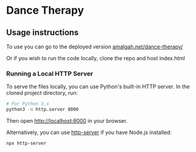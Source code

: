 # Dance Therapy

## Usage instructions

To use you can go to the deployed version [amalgah.net/dance-therapy/](https://amalgah.net/dance-therapy/)

Or if you wish to run the code locally, clone the repo and host index.html

### Running a Local HTTP Server

To serve the files locally, you can use Python's built-in HTTP server. In the cloned project directory, run:

```sh
# For Python 3.x
python3 -m http.server 8000
```

Then open [http://localhost:8000](http://localhost:8000) in your browser.

Alternatively, you can use [http-server](https://www.npmjs.com/package/http-server) if you have Node.js installed:

```sh
npx http-server
